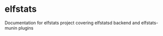 elfstats
========

Documentation for elfstats project covering elfstatsd backend and elfstats-munin plugins
